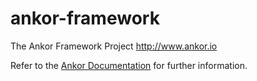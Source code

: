 ankor-framework
===============

The Ankor Framework Project
http://www.ankor.io

Refer to the [Ankor Documentation](docs/index.md) for further information.
